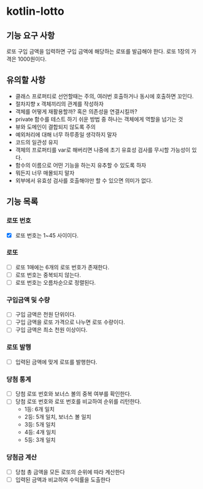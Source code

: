 # kotlin-lotto

## 기능 요구 사항
로또 구입 금액을 입력하면 구입 금액에 해당하는 로또를 발급해야 한다.
로또 1장의 가격은 1000원이다.

## 유의할 사항

- 클래스 프로퍼티로 선언할때는 주의, 여러번 호출하거나 동시에 호출하면 꼬인다.
- 절차지향 x 객체끼리의 관계를 작성하자
- 객체를 어떻게 재활용할까? 혹은 의존성을 연결시킬까? 
- private 함수를 테스트 하기 쉬운 방법 중 하나는 객체에게 역할을 넘기는 것
- 뷰와 도메인이 결합되지 않도록 주의
- 예외처리에 대해 너무 하루종일 생각하지 말자
- 코드의 일관성 유지
- 객체의 프로퍼티를 var로 해버리면 나중에 초기 유효성 검사를 무시할 가능성이 있다.
- 함수의 이름으로 어떤 기능을 하는지 유추할 수 있도록 하자
- 뭐든지 너무 매몰되지 말자
- 외부에서 유효성 검사를 호출해야만 할 수 있으면 의미가 없다.
## 기능 목록
### 로또 번호
- [x] 로또 번호는 1~45 사이이다.
### 로또
- [ ] 로또 1매에는 6개의 로또 번호가 존재한다.
- [ ] 로또 번호는 중복되지 않는다.
- [ ] 로또 번호는 오름차순으로 정렬된다.
### 구입금액 및 수량
- [ ] 구입 금액은 천원 단위이다.
- [ ] 구입 금액을 로또 가격으로 나누면 로또 수량이다.
- [ ] 구입 금액은 최소 천원 이상이다.
### 로또 발행
- [ ] 입력된 금액에 맞게 로또를 발행한다.
### 당첨 통계
- [ ] 당첨 로또 번호와 보너스 볼의 중복 여부를 확인한다.
- [ ] 당첨 로또 번호와 로또 번호를 비교하여 순위를 리턴한다.
  - 1등: 6개 일치
  - 2등: 5개 일치, 보너스 볼 일치
  - 3등: 5개 일치
  - 4등: 4개 일치
  - 5등: 3개 일치
### 당첨금 계산
- [ ] 당첨 총 금액을 모든 로또의 순위에 따라 계산한다
- [ ] 입력된 금액과 비교하여 수익률을 도출한다
